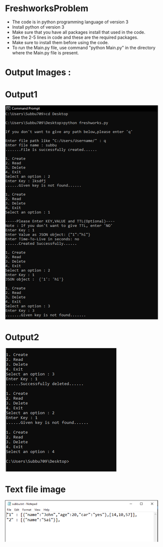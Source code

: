 # FreshworksProblem
- The code is in python programming language of version 3
- Install python of version 3
- Make sure that you have all packages install that used in the code.
- See the 2-5 lines in code and these are the required packages.
- Make sure to install them before using the code.
- To run the Main.py file, use command "python Main.py" in the directory where the Main.py file is present.
# Output Images : 
# Output1
![](output/1.PNG)
# Output2
![](output/2.PNG)
# Text file image
![](output/3.PNG)
